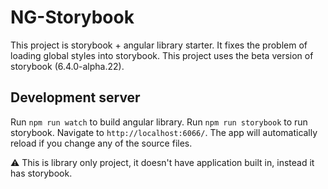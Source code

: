 # NG-Storybook

This project is storybook + angular library starter. It fixes the problem of loading global styles into storybook. This project uses the beta version of storybook (6.4.0-alpha.22).

## Development server

Run `npm run watch` to build angular library. Run `npm run storybook` to run storybook. Navigate to `http://localhost:6066/`. The app will automatically reload if you change any of the source files.

:warning: This is library only project, it doesn't have application built in, instead it has storybook.
